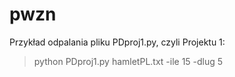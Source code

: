 # pwzn

Przykład odpalania pliku PDproj1.py, czyli Projektu 1:
> python PDproj1.py hamletPL.txt -ile 15 -dlug 5 
